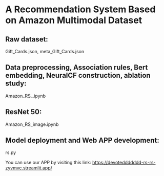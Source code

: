 # A Recommendation System Based on Amazon Multimodal Dataset


## Raw dataset:
Gift_Cards.json, meta_Gift_Cards.json

## Data preprocessing, Association rules, Bert embedding, NeuralCF construction, ablation study:
Amazon_RS_.ipynb

## ResNet 50:
Amazon_RS_image.ipynb

## Model deployment and Web APP development:
rs.py

You can use our APP by visiting this link: 
https://devoteddddddd-rs-rs-zyvmvc.streamlit.app/